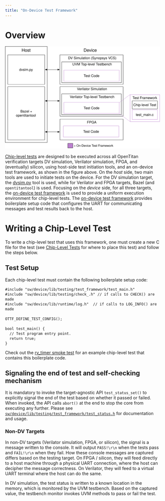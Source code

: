 ```yaml
---
title: "On-Device Test Framework"
---
```


# Overview

![Chip-level Test Infrastructure](chip_level_test_infra.svg)

[Chip-level tests](../../../tests/README.md) are designed to be executed across all OpenTitan verification targets DV simulation, Verilator simulation, FPGA, and (eventually) silicon, using host-side test initiation tools, and an on-device test framework, as shown in the figure above.
On the _host_ side, two main tools are used to initiate tests on the device. For the DV simulation target, the [dvsim.py](https://github.com/lowRISC/opentitan/blob/master/util/dvsim/dvsim.py) tool is used, while for Verilator and FPGA targets, Bazel (and `opentitantool`) is used.
Focusing on the _device_ side, for all three targets, the [on-device test framework](https://github.com/lowRISC/opentitan/blob/master/sw/device/lib/testing/test_framework/test_main.c) is used to provide a uniform execution environment for chip-level tests.
The [on-device test framework](https://github.com/lowRISC/opentitan/blob/master/sw/device/lib/testing/test_framework/test_main.c) provides boilerplate setup code that configures the UART for communicating messages and test results back to the host.

# Writing a Chip-Level Test
To write a chip-level test that uses this framework, one must create a new C file for the test (see [Chip-Level Tests](../../../tests/README.md) for where to place this test) and follow the steps below.

## Test Setup
Each chip-level test must contain the following boilerplate setup code:

```
#include "sw/device/lib/testing/test_framework/test_main.h"
#include "sw/device/lib/testing/check_.h" // if calls to CHECK() are made
#include "sw/device/lib/runtime/log.h"  // if calls to LOG_INFO() are made

OTTF_DEFINE_TEST_CONFIG();

bool test_main() {
  // Test program entry point.
  return true;
}
```

Check out the [rv\_timer smoke test](https://github.com/lowRISC/opentitan/blob/master/sw/device/tests/rv_timer_smoketest.c) for an example chip-level test that contains this boilerplate code.

## Signaling the end of test and self-checking mechanism
It is mandatory to invoke the target-agnostic API `test_status_set()` to explicitly signal the end of the test based on whether it passed or failed.
When invoked, the API calls `abort()` at the end to stop the core from executing any further.
Please see [`sw/device/lib/testing/test_framework/test_status.h`](https://github.com/lowRISC/opentitan/blob/master/sw/device/lib/testing/test_framework/test_status.h) for documentation and usage.

### Non-DV Targets
In non-DV targets (Verilator simulation, FPGA, or silicon), the signal is a message written to the console.
It will output `PASS!\r\n` when the tests pass and `FAIL!\r\n` when they fail.
How these console messages are captured differs based on the testing target.
On FPGA / silicon, they will feed directly to a host machine through a physical UART connection, where the host can decipher the message correctness.
On Verilator, they will feed to a virtual UART terminal where the host can do the same.

In DV simulation, the test status is written to a known location in the memory, which is monitored by the UVM testbench.
Based on the captured value, the testbench monitor invokes UVM methods to pass or fail the test.
